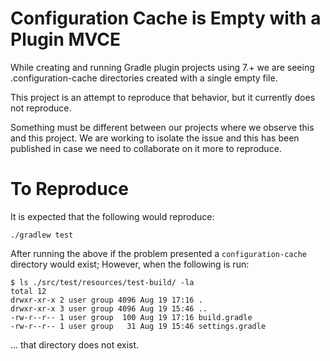 # Configuration Cache is Empty with a Plugin MVCE

While creating and running Gradle plugin projects using 7.+ we are seeing .configuration-cache directories created with a single empty file.

This project is an attempt to reproduce that behavior, but it currently does not reproduce.

Something must be different between our projects where we observe this and this project. We are working to isolate the issue and this has been published in case we need to collaborate on it more to reproduce.

# To Reproduce

It is expected that the following would reproduce:

    ./gradlew test

After running the above if the problem presented a `configuration-cache` directory would exist; However, when the following is run:

    $ ls ./src/test/resources/test-build/ -la
    total 12
    drwxr-xr-x 2 user group 4096 Aug 19 17:16 .
    drwxr-xr-x 3 user group 4096 Aug 19 15:46 ..
    -rw-r--r-- 1 user group  100 Aug 19 17:16 build.gradle
    -rw-r--r-- 1 user group   31 Aug 19 15:46 settings.gradle

... that directory does not exist.